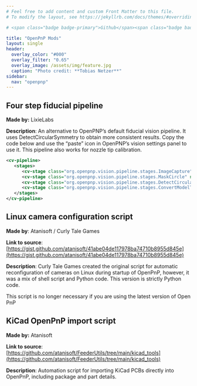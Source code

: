 ```yaml
---
# Feel free to add content and custom Front Matter to this file.
# To modify the layout, see https://jekyllrb.com/docs/themes/#overriding-theme-defaults

# <span class="badge badge-primary">Github</span><span class="badge badge-secondary">Github</span><span class="badge badge-success">Github</span><span class="badge badge-danger">Github</span><span class="badge badge-info">Github</span>

title: "OpenPnP Mods"
layout: single
header:
  overlay_color: "#000"
  overlay_filter: "0.65"
  overlay_image: /assets/img/feature.jpg
  caption: "Photo credit: **Tobias Netzer**"
sidebar:
  nav: "openpnp"
---
```


## Four step fiducial pipeline

**Made by:** LixieLabs

**Description**: An alternative to OpenPNP’s default fiducial vision pipeline. It uses DetectCircularSymmetry to obtain more consistent results. Copy the code below and use the “paste” icon in OpenPNP’s vision settings panel to use it. This pipeline also works for nozzle tip calibration.

```xml
<cv-pipeline>
   <stages>
      <cv-stage class="org.openpnp.vision.pipeline.stages.ImageCapture" name="image" enabled="true" default-light="true" settle-first="true" count="1"/>
      <cv-stage class="org.openpnp.vision.pipeline.stages.MaskCircle" name="mask" enabled="true" diameter="500" property-name="MaskCircle"/>
      <cv-stage class="org.openpnp.vision.pipeline.stages.DetectCircularSymmetry" name="cir" enabled="true" min-diameter="10" max-diameter="150" max-distance="250" search-width="0" search-height="0" max-target-count="1" min-symmetry="1.2" corr-symmetry="0.0" property-name="" outer-margin="0.2" inner-margin="0.4" sub-sampling="8" super-sampling="1" diagnostics="false" heat-map="true"/>
      <cv-stage class="org.openpnp.vision.pipeline.stages.ConvertModelToKeyPoints" name="results" enabled="true" model-stage-name="cir"/>
   </stages>
</cv-pipeline>
```

## Linux camera configuration script

**Made by**: Atanisoft / Curly Tale Games

**Link to source**: [https://gist.github.com/atanisoft/41abe04de117978ba74710b8955d845e](https://gist.github.com/atanisoft/41abe04de117978ba74710b8955d845e)

**Description**: Curly Tale Games created the original script for automatic reconfiguration of cameras on Linux during startup of OpenPnP, however, it was a mix of shell script and Python code. This version is strictly Python code.

This script is no longer necessary if you are using the latest version of Open PnP

## KiCad OpenPnP import script

**Made by:** Atanisoft

**Link to source**: [https://github.com/atanisoft/FeederUtils/tree/main/kicad_tools](https://github.com/atanisoft/FeederUtils/tree/main/kicad_tools)

**Description**: Automation script for importing KiCad PCBs directly into OpenPnP, including package and part details.